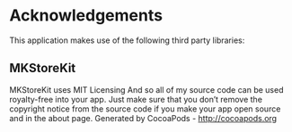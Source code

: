 # Acknowledgements
This application makes use of the following third party libraries:

## MKStoreKit

MKStoreKit uses MIT Licensing And so all of my source code can
                           be used royalty-free into your app. Just make sure that you don’t
                           remove the copyright notice from the source code if you make your
                           app open source and in the about page.
Generated by CocoaPods - http://cocoapods.org
